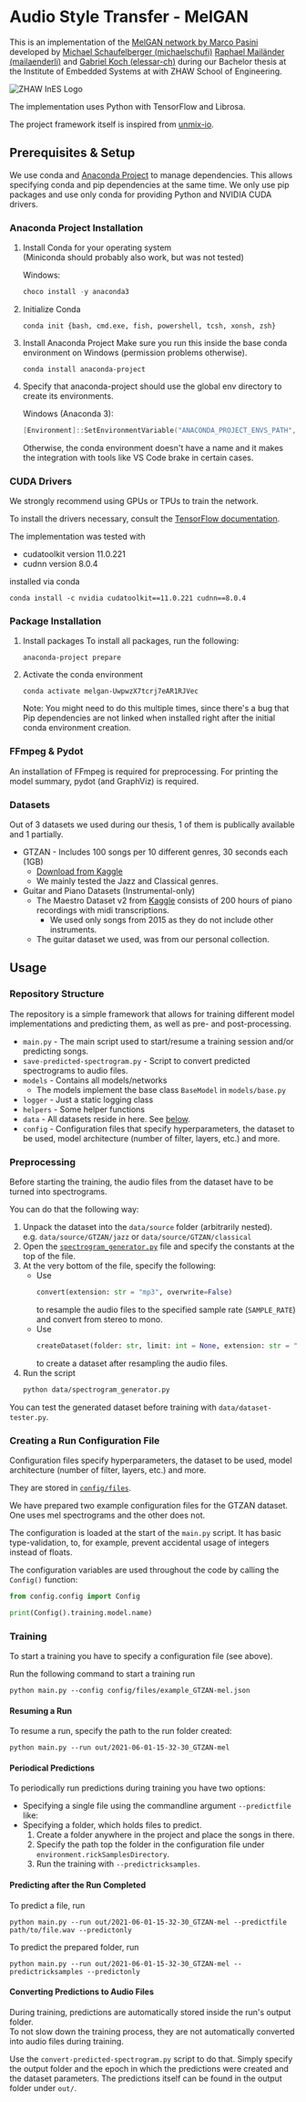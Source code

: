 # Audio Style Transfer - MelGAN

This is an implementation of the [MelGAN network by Marco Pasini](https://github.com/marcoppasini/MelGAN-VC) developed by [Michael Schaufelberger (michaelschufi)](https://github.com/michaelschufi) [Raphael Mailänder (mailaenderli)](https://github.com/mailaenderli) and [Gabriel Koch (elessar-ch)](https://github.com/elessar-ch) during our Bachelor thesis at the Institute of Embedded Systems at with ZHAW School of Engineering.

![ZHAW InES Logo](images/ines_logo.png)

The implementation uses Python with TensorFlow and Librosa.

The project framework itself is inspired from [unmix-io](https://github.com/unmix-io/unmix-net).

## Prerequisites & Setup
We use conda and [Anaconda Project](https://github.com/Anaconda-Platform/anaconda-project) to manage dependencies.
This allows specifying conda and pip dependencies at the same time.
We only use pip packages and use only conda for providing Python and NVIDIA CUDA drivers.

### Anaconda Project Installation

1. Install Conda for your operating system  
   (Miniconda should probably also work, but was not tested)

   Windows:
   ```powershell
   choco install -y anaconda3
   ```
2. Initialize Conda
   ```
   conda init {bash, cmd.exe, fish, powershell, tcsh, xonsh, zsh}
   ```
3. Install Anaconda Project
   Make sure you run this inside the base conda environment on Windows (permission problems otherwise).
   ```
   conda install anaconda-project
   ```
4. Specify that anaconda-project should use the global env directory to create its environments.
   
   Windows (Anaconda 3):
   ```powershell
   [Environment]::SetEnvironmentVariable("ANACONDA_PROJECT_ENVS_PATH", "YOUR_ANACONDA_PATH\envs", [System.EnvironmentVariableTarget]::Machine)
   ```

   Otherwise, the conda environment doesn't have a name and it makes the integration with tools like VS Code brake in certain cases.

### CUDA Drivers
We strongly recommend using GPUs or TPUs to train the network.

To install the drivers necessary, consult the [TensorFlow documentation](https://www.tensorflow.org/install/gpu#software_requirements).

The implementation was tested with
- cudatoolkit version 11.0.221
- cudnn version 8.0.4

installed via conda
```
conda install -c nvidia cudatoolkit==11.0.221 cudnn==8.0.4
```

### Package Installation
1. Install packages
   To install all packages, run the following:
   
   ```
   anaconda-project prepare
   ```
2. Activate the conda environment  
   ```
   conda activate melgan-UwpwzX7tcrj7eAR1RJVec
   ```

   Note: You might need to do this multiple times, since there's a bug that Pip dependencies are not linked when installed right after the initial conda environment creation.

### FFmpeg & Pydot
An installation of FFmpeg is required for preprocessing.
For printing the model summary, pydot (and GraphViz) is required.

### Datasets
Out of 3 datasets we used during our thesis, 1 of them is publically available and 1 partially.

- GTZAN - Includes 100 songs per 10 different genres, 30 seconds each (1GB)
  - [Download from Kaggle](https://www.kaggle.com/andradaolteanu/gtzan-dataset-music-genre-classification)
  - We mainly tested the Jazz and Classical genres.
- Guitar and Piano Datasets (Instrumental-only)
  - The Maestro Dataset v2 from [Kaggle](https://www.kaggle.com/jackvial/themaestrodatasetv2) consists of 200 hours of piano recordings with midi transcriptions.
    - We used only songs from 2015 as they do not include other instruments.
  - The guitar dataset we used, was from our personal collection.

## Usage

### Repository Structure
The repository is a simple framework that allows for training different model implementations and predicting them, as well as pre- and post-processing.

- `main.py` - The main script used to start/resume a training session and/or predicting songs.
- `save-predicted-spectrogram.py` - Script to convert predicted spectrograms to audio files.
- `models` - Contains all models/networks
  - The models implement the base class `BaseModel` in `models/base.py`
- `logger` - Just a static logging class
- `helpers` - Some helper functions
- `data` - All datasets reside in here. See [below](#preprocessing).
- `config` - Configuration files that specify hyperparameters, the dataset to be used, model architecture (number of filter, layers, etc.) and more.

### Preprocessing
Before starting the training, the audio files from the dataset have to be turned into spectrograms.

You can do that the following way:

1. Unpack the dataset into the `data/source` folder (arbitrarily nested).  
   e.g. `data/source/GTZAN/jazz` or `data/source/GTZAN/classical`
2. Open the [`spectrogram_generator.py`](data/spectrogram_generator.py) file and specify the constants at the top of the file.
3. At the very bottom of the file, specify the following:
   - Use 
     ```python
     convert(extension: str = "mp3", overwrite=False)
     ``` 
     to resample the audio files to the specified sample rate (`SAMPLE_RATE`) and convert from stereo to mono.
   - Use  
     ```python
     createDataset(folder: str, limit: int = None, extension: str = "mp3", mel: bool = False)
     ```
     to create a dataset after resampling the audio files.
4. Run the script  
   ```bash
   python data/spectrogram_generator.py
   ```

You can test the generated dataset before training with `data/dataset-tester.py`.

### Creating a Run Configuration File
Configuration files specify hyperparameters, the dataset to be used, model architecture (number of filter, layers, etc.) and more.

They are stored in [`config/files`](config/files).

We have prepared two example configuration files for the GTZAN dataset.
One uses mel spectrograms and the other does not.

The configuration is loaded at the start of the `main.py` script. 
It has basic type-validation, to, for example, prevent accidental usage of integers instead of floats.

The configuration variables are used throughout the code by calling the `Config()` function:

```python
from config.config import Config

print(Config().training.model.name)
```

### Training
To start a training you have to specify a configuration file (see above).

Run the following command to start a training run
```
python main.py --config config/files/example_GTZAN-mel.json
```

#### Resuming a Run
To resume a run, specify the path to the run folder created:
```
python main.py --run out/2021-06-01-15-32-30_GTZAN-mel
```
#### Periodical Predictions
To periodically run predictions during training you have two options:
- Specifying a single file using the commandline argument `--predictfile` like:
- Specifying a folder, which holds files to predict.
  1. Create a folder anywhere in the project and place the songs in there.
  2. Specify the path top the folder in the configuration file under `environment.rickSamplesDirectory`.
  3. Run the training with `--predictricksamples`.

#### Predicting after the Run Completed
To predict a file, run
```
python main.py --run out/2021-06-01-15-32-30_GTZAN-mel --predictfile path/to/file.wav --predictonly
```

To predict the prepared folder, run
```
python main.py --run out/2021-06-01-15-32-30_GTZAN-mel --predictricksamples --predictonly
```

#### Converting Predictions to Audio Files
During training, predictions are automatically stored inside the run's output folder.  
To not slow down the training process, they are not automatically converted into audio files during training.

Use the `convert-predicted-spectrogram.py` script to do that.
Simply specify the output folder and the epoch in which the predictions were created and the dataset parameters.
The predictions itself can be found in the output folder under `out/`.
